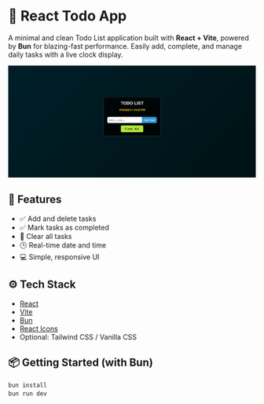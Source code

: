 # 📝 React Todo App

A minimal and clean Todo List application built with **React + Vite**, powered by **Bun** for blazing-fast performance. Easily add, complete, and manage daily tasks with a live clock display.

![Todo App Screenshot](image.png)

## 🚀 Features

- ✅ Add and delete tasks  
- ✅ Mark tasks as completed  
- 🧹 Clear all tasks  
- 🕒 Real-time date and time  
- 💻 Simple, responsive UI  

## ⚙️ Tech Stack

- [React](https://react.dev/)
- [Vite](https://vitejs.dev/)
- [Bun](https://bun.sh/)
- [React Icons](https://react-icons.github.io/react-icons/)
- Optional: Tailwind CSS / Vanilla CSS

## 📦 Getting Started (with Bun)

```bash
bun install
bun run dev
